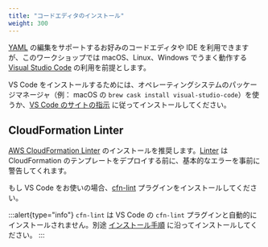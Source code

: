 ```yaml
---
title: "コードエディタのインストール"
weight: 300
---
```


[YAML](https://yaml.org/) の編集をサポートするお好みのコードエディタや IDE を利用できますが、このワークショップでは macOS、Linux、Windows でうまく動作する [Visual Studio Code](https://code.visualstudio.com/) の利用を前提とします。

VS Code をインストールするためには、オペレーティングシステムのパッケージマネージャ（例： macOS の `brew cask install visual-studio-code`）を使うか、[VS Code のサイトの指示](https://code.visualstudio.com/) に従ってインストールしてください。

## CloudFormation Linter

[AWS CloudFormation Linter](https://github.com/aws-cloudformation/cfn-lint) のインストールを推奨します。[Linter](https://ja.wikipedia.org/wiki/Lint) は CloudFormation のテンプレートをデプロイする前に、基本的なエラーを事前に警告してくれます。

もし VS Code をお使いの場合、[cfn-lint](https://marketplace.visualstudio.com/items?itemName=kddejong.vscode-cfn-lint) プラグインをインストールしてください。

:::alert{type="info"}
`cfn-lint` は VS Code の `cfn-lint` プラグインと自動的にインストールされません。別途 [インストール手順](https://github.com/aws-cloudformation/cfn-lint#install) に沿ってインストールしてください。
:::
